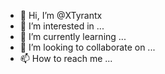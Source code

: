 - 👋 Hi, I’m @XTyrantx
- 👀 I’m interested in ...
- 🌱 I’m currently learning ...
- 💞️ I’m looking to collaborate on ...
- 📫 How to reach me ...

<!---
XTyrantx/XTyrantx is a ✨ special ✨ repository because its `README.md` (this file) appears on your GitHub profile.
You can click the Preview link to take a look at your changes.
--->
